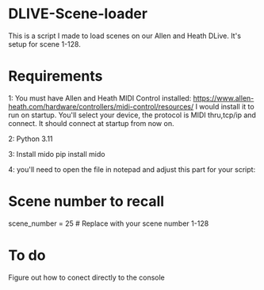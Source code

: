 # DLIVE-Scene-loader
  This is a script I made to load scenes on our Allen and Heath DLive. It's setup for scene 1-128.

# Requirements 
1: You must have Allen and Heath MIDI Control installed: https://www.allen-heath.com/hardware/controllers/midi-control/resources/
   I would install it to run on startup. You'll select your device, the protocol is MIDI thru,tcp/ip and connect. It should connect at startup from now on. 

2: Python 3.11

3: Install mido          pip install mido

4: you'll need to open the file in notepad and adjust this part for your script:

# Scene number to recall
scene_number = 25  # Replace with your scene number 1-128

# To do
  Figure out how to conect directly to the console 
